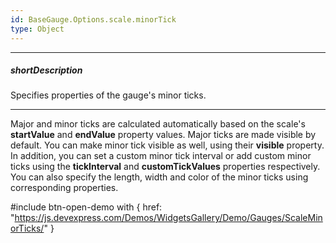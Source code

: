 ```yaml
---
id: BaseGauge.Options.scale.minorTick
type: Object
---
```

---
##### shortDescription
Specifies properties of the gauge's minor ticks.

---
Major and minor ticks are calculated automatically based on the scale's **startValue** and **endValue** property values. Major ticks are made visible by default. You can make minor tick visible as well, using their **visible** property. In addition, you can set a custom minor tick interval or add custom minor ticks using the **tickInterval** and **customTickValues** properties respectively. You can also specify the length, width and color of the minor ticks using corresponding properties.

#include btn-open-demo with {
    href: "https://js.devexpress.com/Demos/WidgetsGallery/Demo/Gauges/ScaleMinorTicks/"
}